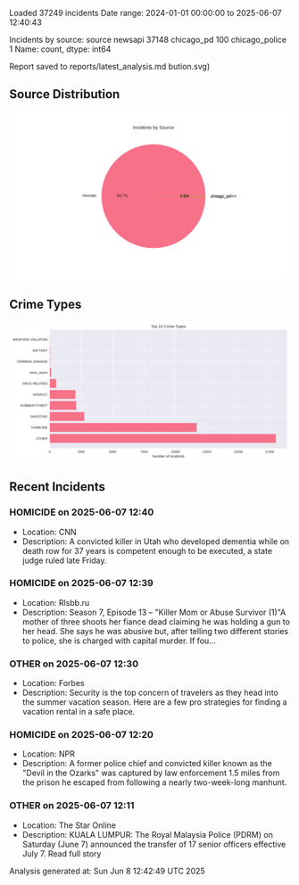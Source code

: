 
Loaded 37249 incidents
Date range: 2024-01-01 00:00:00 to 2025-06-07 12:40:43

Incidents by source:
source
newsapi           37148
chicago_pd          100
chicago_police        1
Name: count, dtype: int64

Report saved to reports/latest_analysis.md
bution.svg)

## Source Distribution
![Source Distribution](images/source_distribution.svg)

## Crime Types
![Crime Types](images/crime_types.svg)

## Recent Incidents

### HOMICIDE on 2025-06-07 12:40
- Location: CNN
- Description: A convicted killer in Utah who developed dementia while on death row for 37 years is competent enough to be executed, a state judge ruled late Friday.


### HOMICIDE on 2025-06-07 12:39
- Location: Rlsbb.ru
- Description: Season 7, Episode 13 – "Killer Mom or Abuse Survivor (1)"A mother of three shoots her fiance dead claiming he was holding a gun to her head. She says he was abusive but, after telling two different stories to police, she is charged with capital murder. If fou…


### OTHER on 2025-06-07 12:30
- Location: Forbes
- Description: Security is the top concern of travelers as they head into the summer vacation season. Here are a few pro strategies for finding a vacation rental in a safe place.


### HOMICIDE on 2025-06-07 12:20
- Location: NPR
- Description: A former police chief and convicted killer known as the "Devil in the Ozarks" was captured by law enforcement 1.5 miles from the prison he escaped from following a nearly two-week-long manhunt.


### OTHER on 2025-06-07 12:11
- Location: The Star Online
- Description: KUALA LUMPUR: The Royal Malaysia Police (PDRM) on Saturday (June 7) announced the transfer of 17 senior officers effective July 7. Read full story

Analysis generated at: Sun Jun  8 12:42:49 UTC 2025
